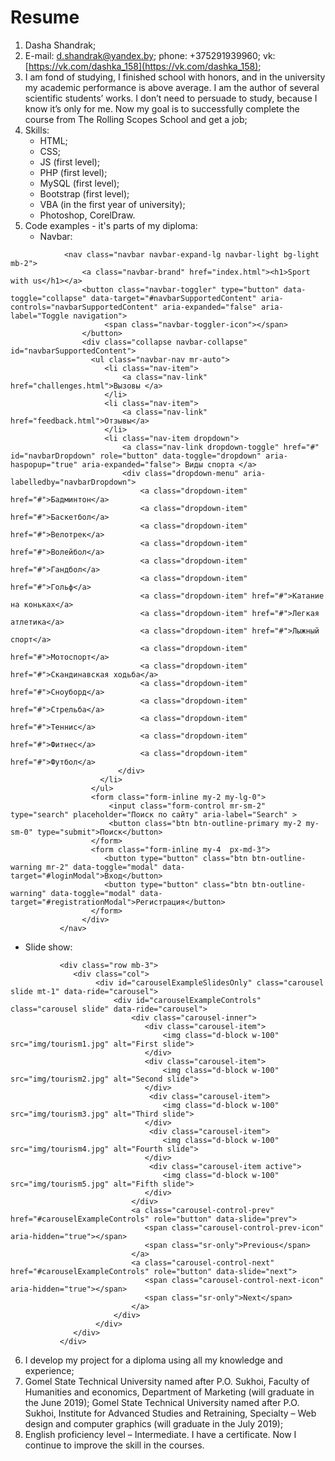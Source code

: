 # Resume

1. Dasha Shandrak;
2. E-mail: d.shandrak@yandex.by; phone: +375291939960; vk: [https://vk.com/dashka_158](https://vk.com/dashka_158);
3. I am fond of studying, I finished school with honors, and in the university my academic performance is above average. I am the author of several scientific students’ works. I don’t need to persuade to study, because I know it’s only for me. Now my goal is to successfully complete the course from The Rolling Scopes School and get a job;
4. Skills:
     * HTML;
     * CSS;
     * JS (first level);
     * PHP (first level);
     * MySQL (first level);
     * Bootstrap (first level);
     * VBA (in the first year of university);
     * Photoshop, CorelDraw.
5. Code examples - it's parts of my diploma:
    * Navbar:
```
            <nav class="navbar navbar-expand-lg navbar-light bg-light mb-2">
                <a class="navbar-brand" href="index.html"><h1>Sport with us</h1></a>
                <button class="navbar-toggler" type="button" data-toggle="collapse" data-target="#navbarSupportedContent" aria-controls="navbarSupportedContent" aria-expanded="false" aria-label="Toggle navigation">
                     <span class="navbar-toggler-icon"></span>
                </button>
                <div class="collapse navbar-collapse" id="navbarSupportedContent">
                  <ul class="navbar-nav mr-auto">
                     <li class="nav-item">
                         <a class="nav-link" href="challenges.html">Вызовы </a>
                     </li>
                     <li class="nav-item">
                         <a class="nav-link" href="feedback.html">Отзывы</a>
                     </li>
                     <li class="nav-item dropdown">
                         <a class="nav-link dropdown-toggle" href="#" id="navbarDropdown" role="button" data-toggle="dropdown" aria-haspopup="true" aria-expanded="false"> Виды спорта </a>
                         <div class="dropdown-menu" aria-labelledby="navbarDropdown">
                             <a class="dropdown-item" href="#">Бадминтон</a>
                             <a class="dropdown-item" href="#">Баскетбол</a>
                             <a class="dropdown-item" href="#">Велотрек</a>
                             <a class="dropdown-item" href="#">Волейбол</a>
                             <a class="dropdown-item" href="#">Гандбол</a>
                             <a class="dropdown-item" href="#">Гольф</a>
                             <a class="dropdown-item" href="#">Катание на коньках</a>
                             <a class="dropdown-item" href="#">Легкая атлетика</a>
                             <a class="dropdown-item" href="#">Лыжный спорт</a>
                             <a class="dropdown-item" href="#">Мотоспорт</a>
                             <a class="dropdown-item" href="#">Скандинавская ходьба</a>
                             <a class="dropdown-item" href="#">Сноуборд</a>
                             <a class="dropdown-item" href="#">Стрельба</a>
                             <a class="dropdown-item" href="#">Теннис</a>
                             <a class="dropdown-item" href="#">Фитнес</a>
                             <a class="dropdown-item" href="#">Футбол</a>
                        </div>
                    </li> 
                  </ul>
                  <form class="form-inline my-2 my-lg-0">
                      <input class="form-control mr-sm-2" type="search" placeholder="Поиск по сайту" aria-label="Search" >
                      <button class="btn btn-outline-primary my-2 my-sm-0" type="submit">Поиск</button>
                  </form>
                  <form class="form-inline my-4  px-md-3">
                     <button type="button" class="btn btn-outline-warning mr-2" data-toggle="modal" data-target="#loginModal">Вход</button>
                     <button type="button" class="btn btn-outline-warning" data-toggle="modal" data-target="#registrationModal">Регистрация</button>
                  </form>
                </div> 
           </nav>
```
   * Slide show:
```
           <div class="row mb-3">
              <div class="col">
                   <div id="carouselExampleSlidesOnly" class="carousel slide mt-1" data-ride="carousel">
                       <div id="carouselExampleControls" class="carousel slide" data-ride="carousel">
                           <div class="carousel-inner">
                              <div class="carousel-item">
                                  <img class="d-block w-100" src="img/tourism1.jpg" alt="First slide">
                              </div>
                              <div class="carousel-item">
                                  <img class="d-block w-100" src="img/tourism2.jpg" alt="Second slide">
                              </div>
                               <div class="carousel-item">
                                  <img class="d-block w-100" src="img/tourism3.jpg" alt="Third slide">
                              </div>
                               <div class="carousel-item">
                                  <img class="d-block w-100" src="img/tourism4.jpg" alt="Fourth slide">
                              </div>
                               <div class="carousel-item active">
                                  <img class="d-block w-100" src="img/tourism5.jpg" alt="Fifth slide">
                              </div>
                           </div>
                           <a class="carousel-control-prev" href="#carouselExampleControls" role="button" data-slide="prev">
                              <span class="carousel-control-prev-icon" aria-hidden="true"></span>
                              <span class="sr-only">Previous</span>
                           </a>
                           <a class="carousel-control-next" href="#carouselExampleControls" role="button" data-slide="next">
                              <span class="carousel-control-next-icon" aria-hidden="true"></span>
                              <span class="sr-only">Next</span>
                           </a>
                       </div>
                   </div>
              </div>
           </div>
```
6. I develop my project for a diploma using all my knowledge and experience;
7. Gomel State Technical University named after P.O. Sukhoi, Faculty of Humanities and economics, Department of Marketing (will graduate in the June 2019); Gomel State Technical University named after P.O. Sukhoi, Institute for Advanced Studies and Retraining, Specialty – Web design and computer graphics (will graduate in the July 2019);
8. English proficiency level – Intermediate. I have a certificate. Now I continue to improve the skill in the courses.